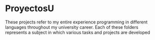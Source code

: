 # ProyectosU
These projects refer to my entire experience programming in different languages
throughout my university career. Each of these folders represents a subject
in which various tasks and projects are developed
